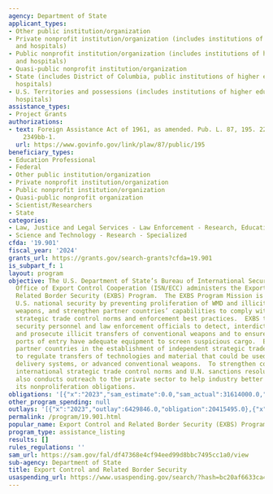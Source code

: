 ```yaml
---
agency: Department of State
applicant_types:
- Other public institution/organization
- Private nonprofit institution/organization (includes institutions of higher education
  and hospitals)
- Public nonprofit institution/organization (includes institutions of higher education
  and hospitals)
- Quasi-public nonprofit institution/organization
- State (includes District of Columbia, public institutions of higher education and
  hospitals)
- U.S. Territories and possessions (includes institutions of higher education and
  hospitals)
assistance_types:
- Project Grants
authorizations:
- text: Foreign Assistance Act of 1961, as amended. Pub. L. 87, 195. 22 U.S.C. &sect;
    2349bb-1.
  url: https://www.govinfo.gov/link/plaw/87/public/195
beneficiary_types:
- Education Professional
- Federal
- Other public institution/organization
- Private nonprofit institution/organization
- Public nonprofit institution/organization
- Quasi-public nonprofit organization
- Scientist/Researchers
- State
categories:
- Law, Justice and Legal Services - Law Enforcement - Research, Education, Training
- Science and Technology - Research - Specialized
cfda: '19.901'
fiscal_year: '2024'
grants_url: https://grants.gov/search-grants?cfda=19.901
is_subpart_f: 1
layout: program
objective: The U.S. Department of State’s Bureau of International Security and Nonproliferation,
  Office of Export Control Cooperation (ISN/ECC) administers the Export Control and
  Related Border Security (EXBS) Program.  The EXBS Program Mission is to enhance
  U.S. national security by preventing proliferation of WMD and illicit trade in conventional
  weapons, and strengthen partner countries’ capabilities to comply with international
  strategic trade control norms and enforcement best practices.  EXBS trains border
  security personnel and law enforcement officials to detect, interdict, investigate,
  and prosecute illicit transfers of conventional weapons and to ensure that international
  ports of entry have adequate equipment to screen suspicious cargo.  EXBS also assists
  partner countries in the establishment of independent strategic trade control authorities
  to regulate transfers of technologies and material that could be used for WMD, related
  delivery systems, or advanced conventional weapons.  To strengthen compliance with
  international strategic trade control norms and U.N. sanctions resolutions, EXBS
  also conducts outreach to the private sector to help industry better understand
  its nonproliferation obligations.
obligations: '[{"x":"2023","sam_estimate":0.0,"sam_actual":31614000.0,"usa_spending_actual":12698842.32},{"x":"2024","sam_estimate":0.0,"sam_actual":31613999.0,"usa_spending_actual":28518605.2},{"x":"2025","sam_estimate":0.0,"sam_actual":0.0,"usa_spending_actual":0.0}]'
other_program_spending: null
outlays: '[{"x":"2023","outlay":6429846.0,"obligation":20415495.0},{"x":"2024","outlay":0.0,"obligation":29140055.17},{"x":"2025","outlay":0.0,"obligation":0.0}]'
permalink: /program/19.901.html
popular_name: Export Control and Related Border Security (EXBS) Program
program_type: assistance_listing
results: []
rules_regulations: ''
sam_url: https://sam.gov/fal/df47368e4cf94eed99d8bbc7495cc1a0/view
sub-agency: Department of State
title: Export Control and Related Border Security
usaspending_url: https://www.usaspending.gov/search/?hash=bc20af6633ca4cd75c94c9e48668a862
---
```

